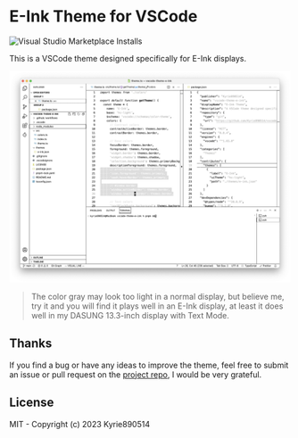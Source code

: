 # E-Ink Theme for VSCode

![Visual Studio Marketplace Installs](https://img.shields.io/visual-studio-marketplace/i/Kyrie890514.vscode-theme-e-ink?logo=visual-studio-code&logoColor=ffffff&label=E-Ink%20Theme&labelColor=000000&color=dddddd)

This is a VSCode theme designed specifically for E-Ink displays.

![screenshot](./screenshot.png)

> The color gray may look too light in a normal display, but believe me, try it and you will find it plays well in an E-Ink display, at least it does well in my DASUNG 13.3-inch display with Text Mode.

## Thanks

If you find a bug or have any ideas to improve the theme, feel free to submit an issue or pull request on the [project repo](https://github.com/Kyrie890514/vscode-theme-e-ink), I would be very grateful.

## License

MIT - Copyright (c) 2023 Kyrie890514
